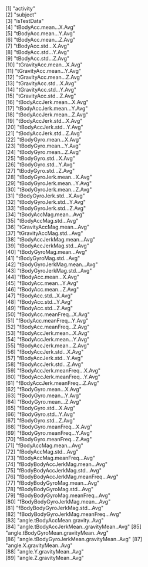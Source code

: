  [1] "activity"                                
 [2] "subject"                                 
 [3] "isTestData"                              
 [4] "tBodyAcc.mean...X.Avg"                   
 [5] "tBodyAcc.mean...Y.Avg"                   
 [6] "tBodyAcc.mean...Z.Avg"                   
 [7] "tBodyAcc.std...X.Avg"                    
 [8] "tBodyAcc.std...Y.Avg"                    
 [9] "tBodyAcc.std...Z.Avg"                    
[10] "tGravityAcc.mean...X.Avg"                
[11] "tGravityAcc.mean...Y.Avg"                
[12] "tGravityAcc.mean...Z.Avg"                
[13] "tGravityAcc.std...X.Avg"                 
[14] "tGravityAcc.std...Y.Avg"                 
[15] "tGravityAcc.std...Z.Avg"                 
[16] "tBodyAccJerk.mean...X.Avg"               
[17] "tBodyAccJerk.mean...Y.Avg"               
[18] "tBodyAccJerk.mean...Z.Avg"               
[19] "tBodyAccJerk.std...X.Avg"                
[20] "tBodyAccJerk.std...Y.Avg"                
[21] "tBodyAccJerk.std...Z.Avg"                
[22] "tBodyGyro.mean...X.Avg"                  
[23] "tBodyGyro.mean...Y.Avg"                  
[24] "tBodyGyro.mean...Z.Avg"                  
[25] "tBodyGyro.std...X.Avg"                   
[26] "tBodyGyro.std...Y.Avg"                   
[27] "tBodyGyro.std...Z.Avg"                   
[28] "tBodyGyroJerk.mean...X.Avg"              
[29] "tBodyGyroJerk.mean...Y.Avg"              
[30] "tBodyGyroJerk.mean...Z.Avg"              
[31] "tBodyGyroJerk.std...X.Avg"               
[32] "tBodyGyroJerk.std...Y.Avg"               
[33] "tBodyGyroJerk.std...Z.Avg"               
[34] "tBodyAccMag.mean...Avg"                  
[35] "tBodyAccMag.std...Avg"                   
[36] "tGravityAccMag.mean...Avg"               
[37] "tGravityAccMag.std...Avg"                
[38] "tBodyAccJerkMag.mean...Avg"              
[39] "tBodyAccJerkMag.std...Avg"               
[40] "tBodyGyroMag.mean...Avg"                 
[41] "tBodyGyroMag.std...Avg"                  
[42] "tBodyGyroJerkMag.mean...Avg"             
[43] "tBodyGyroJerkMag.std...Avg"              
[44] "fBodyAcc.mean...X.Avg"                   
[45] "fBodyAcc.mean...Y.Avg"                   
[46] "fBodyAcc.mean...Z.Avg"                   
[47] "fBodyAcc.std...X.Avg"                    
[48] "fBodyAcc.std...Y.Avg"                    
[49] "fBodyAcc.std...Z.Avg"                    
[50] "fBodyAcc.meanFreq...X.Avg"               
[51] "fBodyAcc.meanFreq...Y.Avg"               
[52] "fBodyAcc.meanFreq...Z.Avg"               
[53] "fBodyAccJerk.mean...X.Avg"               
[54] "fBodyAccJerk.mean...Y.Avg"               
[55] "fBodyAccJerk.mean...Z.Avg"               
[56] "fBodyAccJerk.std...X.Avg"                
[57] "fBodyAccJerk.std...Y.Avg"                
[58] "fBodyAccJerk.std...Z.Avg"                
[59] "fBodyAccJerk.meanFreq...X.Avg"           
[60] "fBodyAccJerk.meanFreq...Y.Avg"           
[61] "fBodyAccJerk.meanFreq...Z.Avg"           
[62] "fBodyGyro.mean...X.Avg"                  
[63] "fBodyGyro.mean...Y.Avg"                  
[64] "fBodyGyro.mean...Z.Avg"                  
[65] "fBodyGyro.std...X.Avg"                   
[66] "fBodyGyro.std...Y.Avg"                   
[67] "fBodyGyro.std...Z.Avg"                   
[68] "fBodyGyro.meanFreq...X.Avg"              
[69] "fBodyGyro.meanFreq...Y.Avg"              
[70] "fBodyGyro.meanFreq...Z.Avg"              
[71] "fBodyAccMag.mean...Avg"                  
[72] "fBodyAccMag.std...Avg"                   
[73] "fBodyAccMag.meanFreq...Avg"              
[74] "fBodyBodyAccJerkMag.mean...Avg"          
[75] "fBodyBodyAccJerkMag.std...Avg"           
[76] "fBodyBodyAccJerkMag.meanFreq...Avg"      
[77] "fBodyBodyGyroMag.mean...Avg"             
[78] "fBodyBodyGyroMag.std...Avg"              
[79] "fBodyBodyGyroMag.meanFreq...Avg"         
[80] "fBodyBodyGyroJerkMag.mean...Avg"         
[81] "fBodyBodyGyroJerkMag.std...Avg"          
[82] "fBodyBodyGyroJerkMag.meanFreq...Avg"     
[83] "angle.tBodyAccMean.gravity..Avg"         
[84] "angle.tBodyAccJerkMean..gravityMean..Avg"
[85] "angle.tBodyGyroMean.gravityMean..Avg"    
[86] "angle.tBodyGyroJerkMean.gravityMean..Avg"
[87] "angle.X.gravityMean..Avg"                
[88] "angle.Y.gravityMean..Avg"                
[89] "angle.Z.gravityMean..Avg" 